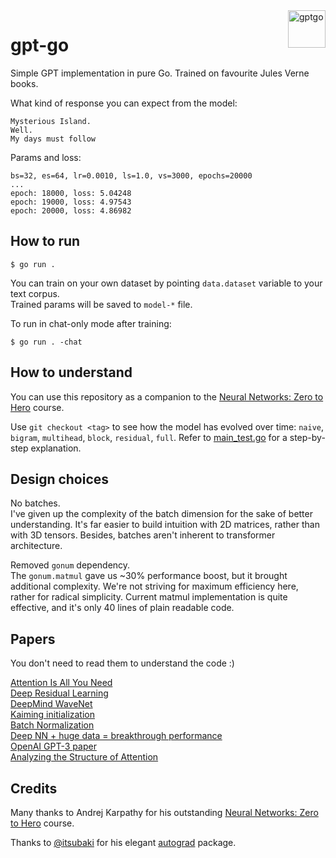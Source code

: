 <img src="https://raw.githubusercontent.com/MindsMD/minds.md/refs/heads/main/header.svg" alt="gptgo" title="gptgo" align="right" height="60" />

# gpt-go
Simple GPT implementation in pure Go. Trained on favourite Jules Verne books.  

What kind of response you can expect from the model:  
```
Mysterious Island.
Well.
My days must follow
```

Params and loss:
```
bs=32, es=64, lr=0.0010, ls=1.0, vs=3000, epochs=20000
...
epoch: 18000, loss: 5.04248
epoch: 19000, loss: 4.97543
epoch: 20000, loss: 4.86982
```

## How to run
```shell
$ go run .
```

You can train on your own dataset by pointing `data.dataset` variable to your text corpus.  
Trained params will be saved to `model-*` file.  

To run in chat-only mode after training:  
```shell
$ go run . -chat
```

## How to understand
You can use this repository as a companion to the [Neural Networks: Zero to Hero](https://karpathy.ai/zero-to-hero.html) course.  

Use `git checkout <tag>` to see how the model has evolved over time: `naive`, `bigram`, `multihead`, `block`, `residual`, `full`. Refer to [main_test.go](https://github.com/zakirullin/gpt-go/blob/main/main_test.go) for a step-by-step explanation.  

## Design choices
No batches.  
I've given up the complexity of the batch dimension for the sake of better understanding. It's far easier to build intuition with 2D matrices, rather than with 3D tensors. Besides, batches aren't inherent to transformer architecture.  

Removed `gonum` dependency.  
The `gonum.matmul` gave us ~30% performance boost, but it brought additional complexity. We're not striving for maximum efficiency here, rather for radical simplicity. Current matmul implementation is quite effective, and it's only 40 lines of plain readable code.  

## Papers
You don't need to read them to understand the code :)  

[Attention Is All You Need](https://arxiv.org/abs/1706.03762)  
[Deep Residual Learning](https://arxiv.org/abs/1512.03385)  
[DeepMind WaveNet](https://arxiv.org/abs/1609.03499)  
[Kaiming initialization](https://arxiv.org/abs/1502.01852)  
[Batch Normalization](https://arxiv.org/abs/1502.03167)  
[Deep NN + huge data = breakthrough performance](https://papers.nips.cc/paper_files/paper/2012/hash/c399862d3b9d6b76c8436e924a68c45b-Abstract.html)  
[OpenAI GPT-3 paper](https://arxiv.org/abs/2005.14165)  
[Analyzing the Structure of Attention](https://arxiv.org/abs/1906.04284)  

## Credits
Many thanks to Andrej Karpathy for his outstanding [Neural Networks: Zero to Hero](https://karpathy.ai/zero-to-hero.html) course.

Thanks to [@itsubaki](https://github.com/itsubaki) for his elegant [autograd](https://github.com/itsubaki/autograd) package.